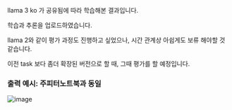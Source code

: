 llama 3 ko 가 공유됨에 따라 학습해본 결과입니다.

학습과 추론을 업로드하였습니다.

llama 2와 같이 평가 과정도 진행하고 싶었으나, 시간 관계상 아쉽게도 보류 해야할 것 같습니다.

이전 task 보다 좀더 확장된 버전으로 할 때, 그때 평가를 할 예정입니다.



### 출력 예시:  주피터노트북과 동일

![image](https://github.com/oosij/llama3train/assets/94098546/f72215ba-af4c-423d-89ea-6e26c9151c47)
